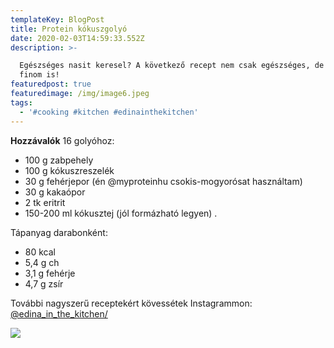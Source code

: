 ```yaml
---
templateKey: BlogPost
title: Protein kókuszgolyó
date: 2020-02-03T14:59:33.552Z
description: >-

  Egészséges nasit keresel? A következő recept nem csak egészséges, de nagyon
  finom is!
featuredpost: true
featuredimage: /img/image6.jpeg
tags:
  - '#cooking #kitchen #edinainthekitchen'
---
```

**Hozzávalók** 16 golyóhoz:

* 100 g zabpehely
* 100 g kókuszreszelék
* 30 g fehérjepor (én @myproteinhu csokis-mogyorósat használtam)
* 30 g kakaópor
* 2 tk eritrit
* 150-200 ml kókusztej (jól formázható legyen) .

Tápanyag darabonként:

* 80 kcal
* 5,4 g ch
* 3,1 g fehérje
* 4,7 g zsír 

További nagyszerű receptekért kövessétek Instagrammon: [@edina_in_the_kitchen/](https://www.instagram.com/edina_in_the_kitchen/)

![](/img/image6.jpeg)
